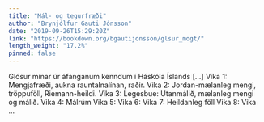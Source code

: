 ```yaml
---
title: "Mál- og tegurfræði"
author: "Brynjólfur Gauti Jónsson"
date: "2019-09-26T15:29:20Z"
link: "https://bookdown.org/bgautijonsson/glsur_mogt/"
length_weight: "17.2%"
pinned: false
---
```


Glósur mínar úr áfanganum kenndum í Háskóla Íslands [...] Vika 1: Mengjafræði, aukna rauntalnalínan, raðir. Vika 2: Jordan-mælanleg mengi, tröppuföll, Riemann-heildi. Vika 3: Legesbue: Utanmálið, mælanleg mengi og málið. Vika 4: Málrúm Vika 5: Vika 6: Vika 7: Heildanleg föll Vika 8: Vika ...
